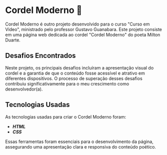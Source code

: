 # Cordel Moderno 📜
Cordel Moderno é outro projeto desenvolvido para o curso "Curso em Video", ministrado pelo professor Gustavo Guanabara. Este projeto consiste em uma página web dedicada ao cordel "Cordel Moderno" do poeta Milton Duarte.

## Desafios Encontrados
Neste projeto, os principais desafios incluíram a apresentação visual do cordel e a garantia de que o conteúdo fosse acessível e atrativo em diferentes dispositivos. O processo de superação desses desafios contribuiu significativamente para o meu crescimento como desenvolvedor(a).

## Tecnologias Usadas
As tecnologias usadas para criar o Cordel Moderno foram:

- ***HTML***
- ***CSS***
  
Essas ferramentas foram essenciais para o desenvolvimento da página, assegurando uma apresentação clara e responsiva do conteúdo poético.
